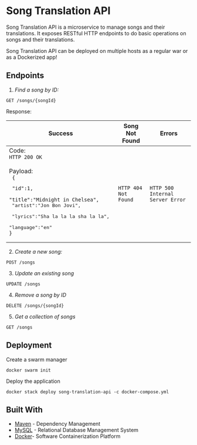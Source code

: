 # Song Translation API

Song Translation API is a microservice to manage songs and their translations.
It exposes RESTful HTTP endpoints to do basic operations on songs and their translations.

Song Translation API can be deployed on multiple hosts as a regular war or as a Dockerized app!



## Endpoints 

1) *Find a song by ID:* 
``` 
GET /songs/{songId}
```

Response:

|Success | Song Not Found | Errors |
| ------------- | ------------- | ------------- |
| Code: <br>``` HTTP 200 OK ```  <br><br>Payload:<br>``` {```<br><pre>``` "id":1,``` <br> ``` "title":"Midnight in Chelsea", ```<br> "artist":"Jon Bon Jovi", <br> "lyrics":"Sha la la la sha la la", <br> "language":"en"<br>```}``` | ``` HTTP 404 Not Found ``` | ``` HTTP 500 Internal Server Error ```| 

2) *Create a new song:*
```
POST /songs
```
3) *Update an existing song*
```
UPDATE /songs
```
4) *Remove a song by ID*
```
DELETE /songs/{songId}
```
5) *Get a collection of songs*
```
GET /songs
```
## Deployment

Create a swarm manager
```
docker swarm init
```

Deploy the application
```
docker stack deploy song-translation-api -c docker-compose.yml
```

## Built With

* [Maven](https://maven.apache.org/) - Dependency Management
* [MySQL](https://www.mysql.com/) - Relational Database Management System
* [Docker](https://www.docker.com/)- Software Containerization Platform

